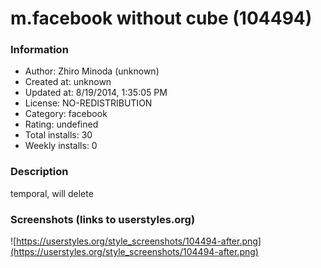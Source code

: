 # m.facebook without cube (104494)

### Information
- Author: Zhiro Minoda (unknown)
- Created at: unknown
- Updated at: 8/19/2014, 1:35:05 PM
- License: NO-REDISTRIBUTION
- Category: facebook
- Rating: undefined
- Total installs: 30
- Weekly installs: 0


### Description
temporal, will delete


### Screenshots (links to userstyles.org)
![https://userstyles.org/style_screenshots/104494-after.png](https://userstyles.org/style_screenshots/104494-after.png)


